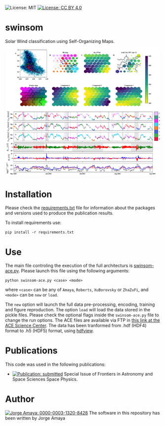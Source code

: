 ![License: MIT](https://img.shields.io/badge/License-MIT-blue.svg)
[![License: CC BY 4.0](https://img.shields.io/badge/License-CC%20BY%204.0-lightgrey.svg)](https://creativecommons.org/licenses/by/4.0/)

# swinsom

Solar Wind classification using Self-Organizing Maps.

![Example of SOM clustering of ACE data](papers/2020-Frontiers/submission/modelR.jpg)

# Installation

Please check the [requirements.txt](https://github.com/murci3lag0/swinsom/blob/master/requirements.txt) file for information about the packages and versions used to produce the publication results.

To install requirements use:

```console
pip install -r requirements.txt
```

# Use

The main file controling the execution of the full architecturs is [swinsom-ace.py](https://github.com/murci3lag0/swinsom/blob/master/swinsom-ace.py). Please launch this file using the following arguments:

```console
python swinsom-ace.py <case> <mode>
```

where `<case>` can be any of `Amaya`, `Roberts`, `XuBorovsky` or `ZhaZuFi`, and `<mode>` can be `new` or `load`.

The `new` option will launch the full data pre-processing, encoding, training and figure reproduction. The option `load` will load the data stored in the pickle files. Please check the optional flags inside the `swinsom-ace.py` file to change the run options. The ACE files are available via FTP in [this link at the ACE Science Center](ftp://mussel.srl.caltech.edu/pub/ace/level2/multi/). The data has been tranformed from .hdf (HDF4) format to .h5 (HDF5) format, using [hdfview](https://www.hdfgroup.org/downloads/hdfview/).

# Publications

This code was used in the following publications:
- [![Publication: submitted](https://img.shields.io/badge/Publication-Submitted-yellow?style=flat&logo=openaccess)](https://www.frontiersin.org/research-topics/10384/machine-learning-in-heliophysics) Special Issue of Frontiers in Astronomy and Space Sciences Space Physics.

# Author

[![Jorge Amaya: 0000-0003-1320-8428](https://img.shields.io/badge/Jorge%20Amaya-0000--0003--1320--8428-green?style=flat&logo=orcid)](https://orcid.org/0000-0003-1320-8428) The software in this repository has been written by Jorge Amaya
